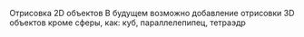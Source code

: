 Отрисовка 2D объектов
В будущем возможно добавление отрисовки 3D объектов кроме сферы, как: куб, параллелепипец, тетраэдр 

